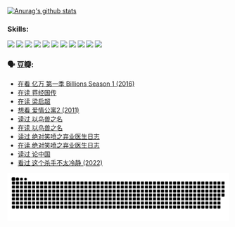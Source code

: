 
[![Anurag's github stats](https://github-readme-stats.vercel.app/api?username=w940853815)](https://github.com/anuraghazra/github-readme-stats)

### Skills:

<code><img height="32" src="https://cdn.jsdelivr.net/npm/simple-icons@v5/icons/python.svg"></code>
<code><img height="32" src="https://cdn.jsdelivr.net/npm/simple-icons@v5/icons/javascript.svg"></code>
<code><img height="32" src="https://cdn.jsdelivr.net/npm/simple-icons@v5/icons/django.svg"></code>
<code><img height="32" src="https://cdn.jsdelivr.net/npm/simple-icons@v5/icons/flask.svg"></code>
<code><img height="32" src="https://cdn.jsdelivr.net/npm/simple-icons@v5/icons/vuetify.svg"></code>
<code><img height="32" src="https://cdn.jsdelivr.net/npm/simple-icons@v5/icons/git.svg"></code>
<code><img height="32" src="https://cdn.jsdelivr.net/npm/simple-icons@v5/icons/docker.svg"></code>
<code><img height="32" src="https://cdn.jsdelivr.net/npm/simple-icons@v5/icons/postgresql.svg"></code>
<code><img height="32" src="https://cdn.jsdelivr.net/npm/simple-icons@v5/icons/elasticsearch.svg"></code>
<code><img height="32" src="https://cdn.jsdelivr.net/npm/simple-icons@v5/icons/macos.svg"></code>
<code><img height="32" src="https://cdn.jsdelivr.net/npm/simple-icons@v5/icons/linux.svg"></code>

### 🗣 豆瓣:

<!-- DOUBAN-ACTIVITIES:START -->
- [在看 亿万 第一季 Billions Season 1‎ (2016)](https://www.douban.com/people/136069238/status/3878098700/?_i=53344281)
- [在读 蒋经国传](https://www.douban.com/people/136069238/status/3877458956/?_i=53344281)
- [在读 梁启超](https://www.douban.com/people/136069238/status/3876806133/?_i=53344281)
- [想看 爱情公寓2‎ (2011)](https://www.douban.com/people/136069238/status/3876682115/?_i=53344281)
- [读过 以鸟兽之名](https://www.douban.com/people/136069238/status/3876369302/?_i=53344281)
- [在读 以鸟兽之名](https://www.douban.com/people/136069238/status/3869094471/?_i=53344281)
- [读过 绝对笑喷之弃业医生日志](https://www.douban.com/people/136069238/status/3869093225/?_i=53344281)
- [在读 绝对笑喷之弃业医生日志](https://www.douban.com/people/136069238/status/3862106751/?_i=53344281)
- [读过 论中国](https://www.douban.com/people/136069238/status/3862105795/?_i=53344281)
- [看过 这个杀手不太冷静‎ (2022)](https://www.douban.com/people/136069238/status/3856458693/?_i=53344281)
<!-- DOUBAN-ACTIVITIES:END -->


![Snake animation](https://raw.githubusercontent.com/w940853815/w940853815/output/github-contribution-grid-snake.svg)

<!--
**w940853815/w940853815** is a ✨ _special_ ✨ repository because its `README.md` (this file) appears on your GitHub profile.

Here are some ideas to get you started:

- 🔭 I’m currently working on ...
- 🌱 I’m currently learning ...
- 👯 I’m looking to collaborate on ...
- 🤔 I’m looking for help with ...
- 💬 Ask me about ...
- 📫 How to reach me: ...
- 😄 Pronouns: ...
- ⚡ Fun fact: ...
-->
